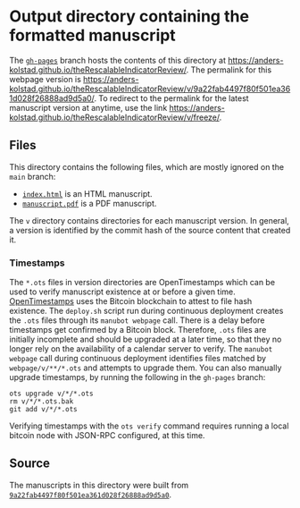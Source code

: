 # Output directory containing the formatted manuscript

The [`gh-pages`](https://github.com/anders-kolstad/theRescalableIndicatorReview/tree/gh-pages) branch hosts the contents of this directory at <https://anders-kolstad.github.io/theRescalableIndicatorReview/>.
The permalink for this webpage version is <https://anders-kolstad.github.io/theRescalableIndicatorReview/v/9a22fab4497f80f501ea361d028f26888ad9d5a0/>.
To redirect to the permalink for the latest manuscript version at anytime, use the link <https://anders-kolstad.github.io/theRescalableIndicatorReview/v/freeze/>.

## Files

This directory contains the following files, which are mostly ignored on the `main` branch:

+ [`index.html`](index.html) is an HTML manuscript.
+ [`manuscript.pdf`](manuscript.pdf) is a PDF manuscript.

The `v` directory contains directories for each manuscript version.
In general, a version is identified by the commit hash of the source content that created it.

### Timestamps

The `*.ots` files in version directories are OpenTimestamps which can be used to verify manuscript existence at or before a given time.
[OpenTimestamps](https://opentimestamps.org/) uses the Bitcoin blockchain to attest to file hash existence.
The `deploy.sh` script run during continuous deployment creates the `.ots` files through its `manubot webpage` call.
There is a delay before timestamps get confirmed by a Bitcoin block.
Therefore, `.ots` files are initially incomplete and should be upgraded at a later time, so that they no longer rely on the availability of a calendar server to verify.
The `manubot webpage` call during continuous deployment identifies files matched by `webpage/v/**/*.ots` and attempts to upgrade them.
You can also manually upgrade timestamps, by running the following in the `gh-pages` branch:

```shell
ots upgrade v/*/*.ots
rm v/*/*.ots.bak
git add v/*/*.ots
```

Verifying timestamps with the `ots verify` command requires running a local bitcoin node with JSON-RPC configured, at this time.

## Source

The manuscripts in this directory were built from
[`9a22fab4497f80f501ea361d028f26888ad9d5a0`](https://github.com/anders-kolstad/theRescalableIndicatorReview/commit/9a22fab4497f80f501ea361d028f26888ad9d5a0).
